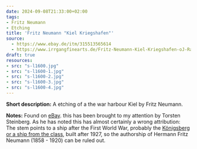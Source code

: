 ```yaml
---
date: 2024-09-08T21:33:00+02:00
tags:
- Fritz Neumann
- Etching
title: 'Fritz Neumann "Kiel Kriegshafen"'
source:
  - https://www.ebay.de/itm/315513565614
  - https://www.irrgangfinearts.de/Fritz-Neumann-Kiel-Kriegshafen-oJ-Radierung-auf-Buettenpapier
draft: true
resources:
- src: "s-l1600.jpg"
- src: "s-l1600-1.jpg"
- src: "s-l1600-2.jpg"
- src: "s-l1600-3.jpg"
- src: "s-l1600-4.jpg"
---
```


**Short description:** A etching of a the war harbour Kiel by Fritz Neumann.

**Notes:** Found on [eBay](https://www.ebay.de/itm/315513565614). this has been brought to my attention by Torsten Steinberg. As he has noted this has almost certainly a wrong attribution: The stem points to a ship after the First World War, probably the [Königsberg or a ship from the class](https://en.wikipedia.org/wiki/K%C3%B6nigsberg-class_cruiser_(1927)), built after 1927, so the authorship of Hermann Fritz Neumann (1858 - 1920) can be ruled out. 

